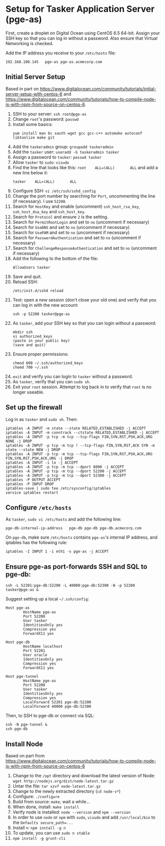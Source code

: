 # Setup for Tasker Application Server (pge-as)

First, create a droplet on Digital Ocean using CentOS 6.5 64-bit. Assign your SSH key so that you can log in without a password. Also ensure that Virtual Networking is checked.

Add the IP address you receive to your `/etc/hosts` file:

    192.168.100.145   pge-as pge-as.acmecorp.com

## Initial Server Setup

Based in part on <https://www.digitalocean.com/community/tutorials/initial-server-setup-with-centos-6> and <https://www.digitalocean.com/community/tutorials/how-to-compile-node-js-with-npm-from-source-on-centos-6>.

1. SSH to your server: `ssh root@pge-as`
2. Change `root`'s password: `passwd`
3. Install some basics:
	```
	yum install man bc xauth wget gcc gcc-c++ automake autoconf libtoolize make git
	``` 
4. Add the `taskeradmin` group: `groupadd taskeradmin`
5. Add the `tasker` user: `useradd -G taskeradmin tasker`
6. Assign a password to `tasker`: `passwd tasker`
7. Allow `tasker` to `sudo`: `visudo`
8. Find the line that looks like this: `root    ALL=(ALL)       ALL` and add a new line below it:
	```
	tasker    ALL=(ALL)       ALL
	``` 
9. Configure SSH: `vi /etc/ssh/sshd_config`
10. Change the port number by searching for `Port`, uncommenting the line (if necessary). I use `52200`.
11. Search for `HostKey` and enable (uncomment) `ssh_host_rsa_key`, `ssh_host_dsa_key` and `ssh_host_key`.
12. Search for `Protocol` and ensure `2` is the setting.
13. Search for `PermitRootLogin` and set to `no` (uncomment if necessary)
14. Search for `UseDNS` and set to `no` (uncomment if necessary)
15. Search for `UsePAM` and set to `no` (uncomment if necessary)
16. Search for `PasswordAuthentication` and set to `no` (uncomment if necessary)
17. Search for `ChallengeResponseAuthentication` and set to `no` (uncomment if necessary)
18. Add the following to the bottom of the file:
	```
	AllowUsers tasker
	``` 
19. Save and quit.
20. Reload SSH:
	```
	/etc/init.d/sshd reload
	``` 
21. Test: open a *new* session (don't close your old one) and verify that you can log in with the new account:
	```
	ssh -p 52200 tasker@pge-as
	``` 
22. As `tasker`, add your SSH key so that you can login without a password:
	```
	mkdir ssh
	vi authorized_keys
	(paste in your public key)
	(save and quit)
	``` 
23. Ensure proper permissions:
	```
	chmod 600 ~/.ssh/authorized_keys
	chomd 700 ~/.ssh
	``` 
24. `exit` and verify you can login to `tasker` without a password.
25. As `tasker`, verify that you can `sudo sh`.
26. Exit your `root` session. Attempt to log back in to verify that `root` is no longer useable.

## Set up the firewall

Log in as `tasker` and `sudo sh`. Then:

```
iptables -A INPUT -m state --state RELATED,ESTABLISHED -j ACCEPT
iptables -A INPUT -m conntrack --ctstate RELATED,ESTABLISHED -j ACCEPT
iptables -A INPUT -p tcp -m tcp --tcp-flags FIN,SYN,RST,PSH,ACK,URG NONE -j DROP
iptables -A INPUT -p tcp -m tcp ! --tcp-flags FIN,SYN,RST,ACK SYN -m state --state NEW -j DROP
iptables -A INPUT -p tcp -m tcp --tcp-flags FIN,SYN,RST,PSH,ACK,URG FIN,SYN,RST,PSH,ACK,URG -j DROP
iptables -A INPUT -i lo -j ACCEPT
iptables -A INPUT -p tcp -m tcp --dport 8000 -j ACCEPT
iptables -A INPUT -p tcp -m tcp --dport 52200 -j ACCEPT
iptables -A INPUT -p tcp -m tcp --dport 52300 -j ACCEPT
iptables -P OUTPUT ACCEPT
iptables -P INPUT DROP
iptables-save | sudo tee /etc/sysconfig/iptables
service iptables restart
```
    
## Configure `/etc/hosts`

As `tasker`, `sudo vi /etc/hosts` and add the following line:

    pge-db-internal-ip-address   pge-db pge-db pge-db.acmecorp.com
    
On `pge-db`, make sure `/etc/hosts` contains `pge-as`'s internal IP address, and iptables has the following rule:

    iptables -I INPUT 1 -i eth1 -s pge-as -j ACCEPT
    
## Ensure pge-as port-forwards SSH and SQL to pge-db:

```
ssh -L 52201:pge-db:52200 -L 40000:pge-db:52300 -N -p 52200 tasker@pge-as &
```

Suggest setting up a local `~/.ssh/config`:

```    
Host pge-as
		HostName pge-as
		Port 52200
		User tasker
		IdentitiesOnly yes
		Compression yes
		ForwardX11 yes

Host pge-db
		HostName localhost
		Port 52201
		User oracle
		IdentitiesOnly yes
		Compression yes
		ForwardX11 yes

Host pge-tunnel
		HostName pge-as
		Port 52200
		User tasker
		IdentitiesOnly yes
		Compression yes
		LocalForward 52201 pge-db:52200
		LocalForward 40000 pge-db:52300
```

Then, to SSH to pge-db or connect via SQL:

    ssh -N pge-tunnel &
    ssh pge-db

## Install Node

Based on part from <https://www.digitalocean.com/community/tutorials/how-to-compile-node-js-with-npm-from-source-on-centos-6>

1. Change to the `/opt` directory and download the latest version of Node: `wget http://nodejs.org/dist/node-latest.tar.gz`
2. Untar the file: `tar xzvf node-latest.tar.gz`
3. Change to the newly extracted directory (`cd node-v*`)
4. Configure: `./configure`
5. Build from source: `make`; wait a while...
6. When done, install: `make install`
7. Verify node is installed: `node --version` and `npm --version`
8. In order to use `node` or `npm` with `sudo`, `visudo` and add `/usr/local/bin` to the `Defaults secure_path=...`
9. Install `n`: `npm install -g n`
10. To update, you can use `sudo n stable`
11. `npm install -g grunt-cli`



